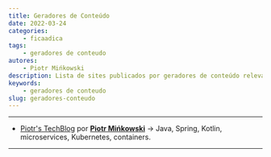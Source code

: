 ```yaml
---
title: Geradores de Conteúdo
date: 2022-03-24
categories:
    - ficaadica
tags:
    - geradores de conteudo
autores:
    - Piotr Mińkowski
description: Lista de sites publicados por geradores de conteúdo relevantes.
keywords:
    - geradores de conteudo
slug: geradores-conteudo
---
```


---

- [Piotr's TechBlog](https://piotrminkowski.com/) por [**Piotr Mińkowski**](/autores/piotr-mińkowski/) -> Java, Spring, Kotlin, microservices, Kubernetes, containers.

---
